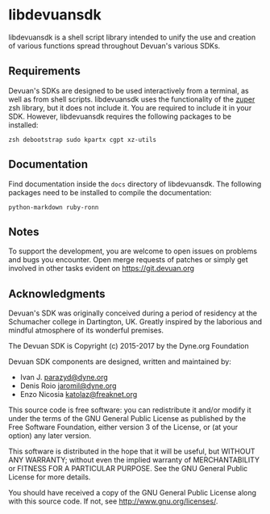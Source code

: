 libdevuansdk
============

libdevuansdk is a shell script library intended to unify the use and
creation of various functions spread throughout Devuan's various SDKs.

## Requirements

Devuan's SDKs are designed to be used interactively from a terminal, as
well as from shell scripts. libdevuansdk uses the functionality of the
[zuper](https://github.com/dyne/zuper) zsh library, but it does not include
it. You are required to include it in your SDK. However, libdevuansdk
requires the following packages to be installed:

```
zsh debootstrap sudo kpartx cgpt xz-utils
```

## Documentation

Find documentation inside the `docs` directory of libdevuansdk. The following
packages need to be installed to compile the documentation:

```
python-markdown ruby-ronn
```

## Notes

To support the development, you are welcome to open issues on problems and
bugs you encounter. Open merge requests of patches or simply get involved
in other tasks evident on <https://git.devuan.org>

## Acknowledgments

Devuan's SDK was originally conceived during a period of residency at the
Schumacher college in Dartington, UK. Greatly inspired by the laborious and
mindful atmosphere of its wonderful premises.

The Devuan SDK is Copyright (c) 2015-2017 by the Dyne.org Foundation

Devuan SDK components are designed, written and maintained by:

- Ivan J. <parazyd@dyne.org>
- Denis Roio <jaromil@dyne.org>
- Enzo Nicosia <katolaz@freaknet.org>

This source code is free software: you can redistribute it and/or modify it
under the terms of the GNU General Public License as published by the Free
Software Foundation, either version 3 of the License, or (at your option)
any later version.

This software is distributed in the hope that it will be useful, but
WITHOUT ANY WARRANTY; without even the implied warranty of MERCHANTABILITY
or FITNESS FOR A PARTICULAR PURPOSE. See the GNU General Public License for
more details.

You should have received a copy of the GNU General Public License along
with this source code. If not, see <http://www.gnu.org/licenses/>.

